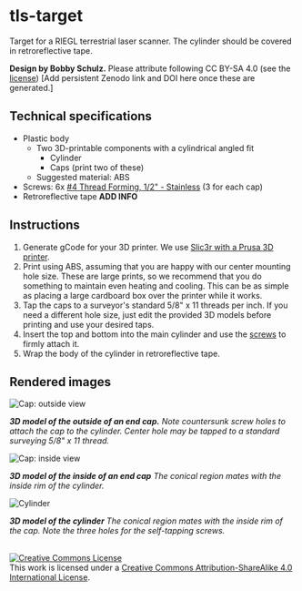 # tls-target
Target for a RIEGL terrestrial laser scanner. The cylinder should be covered in retroreflective tape.

**Design by Bobby Schulz.** Please attribute following CC BY-SA 4.0 (see the [license](LICENSE))
[Add persistent Zenodo link and DOI here once these are generated.]


## Technical specifications

* Plastic body
  * Two 3D-printable components with a cylindrical angled fit
    * Cylinder
    * Caps (print two of these)
  * Suggested material: ABS
* Screws: 6x [#4 Thread Forming, 1/2" - Stainless](https://www.mcmaster.com/96001A210) (3 for each cap)
* Retroreflective tape **ADD INFO**

## Instructions

1. Generate gCode for your 3D printer. We use [Slic3r with a Prusa 3D printer](https://www.prusa3d.com/prusaslicer/).
2. Print using ABS, assuming that you are happy with our center mounting hole size. These are large prints, so we recommend that you do something to maintain even heating and cooling. This can be as simple as placing a large cardboard box over the printer while it works.
3. Tap the caps to a surveyor's standard 5/8" x 11 threads per inch. If you need a different hole size, just edit the provided 3D models before printing and use your desired taps.
4. Insert the top and bottom into the main cylinder and use the [screws](https://www.mcmaster.com/96001A210) to firmly attach it.
5. Wrap the body of the cylinder in retroreflective tape.

## Rendered images

![Cap: outside view](images/cap-3Dmodel-outside.png)

***3D model of the outside of an end cap.*** *Note countersunk screw holes to attach the cap to the cylinder. Center hole may be tapped to a standard surveying 5/8" x 11 thread.*


![Cap: inside view](images/cap-3Dmodel-inside.png)

***3D model of the inside of an end cap*** *The conical region mates with the inside rim of the cylinder.*


![Cylinder](images/cylinder-3Dmodel.png)

***3D model of the cylinder*** *The conical region mates with the inside rim of the cap. Note the three holes for the self-tapping screws.*


<br>
<a rel="license" href="http://creativecommons.org/licenses/by-sa/4.0/"><img alt="Creative Commons License" style="border-width:0" src="https://i.creativecommons.org/l/by-sa/4.0/88x31.png" /></a><br />This work is licensed under a <a rel="license" href="http://creativecommons.org/licenses/by-sa/4.0/">Creative Commons Attribution-ShareAlike 4.0 International License</a>.
